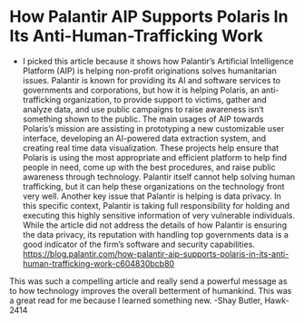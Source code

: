 # How Palantir AIP Supports Polaris In Its Anti-Human-Trafficking Work

- I picked this article because it shows how Palantir’s Artificial Intelligence Platform (AIP) is helping non-profit originations solves humanitarian issues. Palantir is known for providing its AI and software services to governments and corporations, but how it is helping Polaris, an anti-trafficking organization, to provide support to victims, gather and analyze data, and use public campaigns to raise awareness isn’t something shown to the public. The main usages of AIP towards Polaris’s mission are assisting in prototyping a new customizable user interface, developing an AI-powered data extraction system, and creating real time data visualization. These projects help ensure that Polaris is using the most appropriate and efficient platform to help find people in need, come up with the best procedures, and raise public awareness through technology. Palantir itself cannot help solving human trafficking, but it can help these organizations on the technology front very well. Another key issue that Palantir is helping is data privacy. In this specific context, Palantir is taking full responsibility for holding and executing this highly sensitive information of very vulnerable individuals. While the article did not address the details of how Palantir is ensuring the data privacy, its reputation with handling top governments data is a good indicator of the firm’s software and security capabilities. https://blog.palantir.com/how-palantir-aip-supports-polaris-in-its-anti-human-trafficking-work-c604830bcb80

This was such a compelling article and really send a powerful message as to how technology improves the overall betterment of humankind. This was a great read for me because I learned something new.
-Shay Butler, Hawk-2414